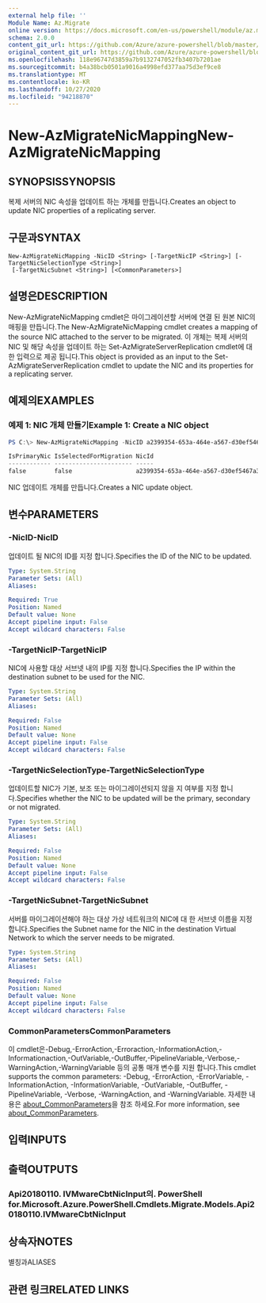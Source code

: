 ```yaml
---
external help file: ''
Module Name: Az.Migrate
online version: https://docs.microsoft.com/en-us/powershell/module/az.migrate/new-azmigratenicmapping
schema: 2.0.0
content_git_url: https://github.com/Azure/azure-powershell/blob/master/src/Migrate/help/New-AzMigrateNicMapping.md
original_content_git_url: https://github.com/Azure/azure-powershell/blob/master/src/Migrate/help/New-AzMigrateNicMapping.md
ms.openlocfilehash: 118e96747d3859a7b9132747052fb3407b7201ae
ms.sourcegitcommit: b4a38bcb0501a9016a4998efd377aa75d3ef9ce8
ms.translationtype: MT
ms.contentlocale: ko-KR
ms.lasthandoff: 10/27/2020
ms.locfileid: "94218870"
---
```

# <span data-ttu-id="bc9cb-101">New-AzMigrateNicMapping</span><span class="sxs-lookup"><span data-stu-id="bc9cb-101">New-AzMigrateNicMapping</span></span>

## <span data-ttu-id="bc9cb-102">SYNOPSIS</span><span class="sxs-lookup"><span data-stu-id="bc9cb-102">SYNOPSIS</span></span>
<span data-ttu-id="bc9cb-103">복제 서버의 NIC 속성을 업데이트 하는 개체를 만듭니다.</span><span class="sxs-lookup"><span data-stu-id="bc9cb-103">Creates an object to update NIC properties of a replicating server.</span></span>

## <span data-ttu-id="bc9cb-104">구문과</span><span class="sxs-lookup"><span data-stu-id="bc9cb-104">SYNTAX</span></span>

```
New-AzMigrateNicMapping -NicID <String> [-TargetNicIP <String>] [-TargetNicSelectionType <String>]
 [-TargetNicSubnet <String>] [<CommonParameters>]
```

## <span data-ttu-id="bc9cb-105">설명은</span><span class="sxs-lookup"><span data-stu-id="bc9cb-105">DESCRIPTION</span></span>
<span data-ttu-id="bc9cb-106">New-AzMigrateNicMapping cmdlet은 마이그레이션할 서버에 연결 된 원본 NIC의 매핑을 만듭니다.</span><span class="sxs-lookup"><span data-stu-id="bc9cb-106">The New-AzMigrateNicMapping cmdlet creates a mapping of the source NIC attached to the server to be migrated.</span></span>
<span data-ttu-id="bc9cb-107">이 개체는 복제 서버의 NIC 및 해당 속성을 업데이트 하는 Set-AzMigrateServerReplication cmdlet에 대 한 입력으로 제공 됩니다.</span><span class="sxs-lookup"><span data-stu-id="bc9cb-107">This object is provided as an input to the Set-AzMigrateServerReplication cmdlet to update the NIC and its properties for a replicating server.</span></span>

## <span data-ttu-id="bc9cb-108">예제의</span><span class="sxs-lookup"><span data-stu-id="bc9cb-108">EXAMPLES</span></span>

### <span data-ttu-id="bc9cb-109">예제 1: NIC 개체 만들기</span><span class="sxs-lookup"><span data-stu-id="bc9cb-109">Example 1: Create a NIC object</span></span>
```powershell
PS C:\> New-AzMigrateNicMapping -NicID a2399354-653a-464e-a567-d30ef5467a31 -TargetNicSelectionType primary -TargetNicIP "172.17.1.17"

IsPrimaryNic IsSelectedForMigration NicId                                TargetStaticIPAddress TargetSubnetName
------------ ---------------------- -----                                --------------------- ----------------
false        false                  a2399354-653a-464e-a567-d30ef5467a31
```

<span data-ttu-id="bc9cb-110">NIC 업데이트 개체를 만듭니다.</span><span class="sxs-lookup"><span data-stu-id="bc9cb-110">Creates a NIC update object.</span></span>

## <span data-ttu-id="bc9cb-111">변수</span><span class="sxs-lookup"><span data-stu-id="bc9cb-111">PARAMETERS</span></span>

### <span data-ttu-id="bc9cb-112">-NicID</span><span class="sxs-lookup"><span data-stu-id="bc9cb-112">-NicID</span></span>
<span data-ttu-id="bc9cb-113">업데이트 될 NIC의 ID를 지정 합니다.</span><span class="sxs-lookup"><span data-stu-id="bc9cb-113">Specifies the ID of the NIC to be updated.</span></span>

```yaml
Type: System.String
Parameter Sets: (All)
Aliases:

Required: True
Position: Named
Default value: None
Accept pipeline input: False
Accept wildcard characters: False
```

### <span data-ttu-id="bc9cb-114">-TargetNicIP</span><span class="sxs-lookup"><span data-stu-id="bc9cb-114">-TargetNicIP</span></span>
<span data-ttu-id="bc9cb-115">NIC에 사용할 대상 서브넷 내의 IP를 지정 합니다.</span><span class="sxs-lookup"><span data-stu-id="bc9cb-115">Specifies the IP within the destination subnet to be used for the NIC.</span></span>

```yaml
Type: System.String
Parameter Sets: (All)
Aliases:

Required: False
Position: Named
Default value: None
Accept pipeline input: False
Accept wildcard characters: False
```

### <span data-ttu-id="bc9cb-116">-TargetNicSelectionType</span><span class="sxs-lookup"><span data-stu-id="bc9cb-116">-TargetNicSelectionType</span></span>
<span data-ttu-id="bc9cb-117">업데이트할 NIC가 기본, 보조 또는 마이그레이션되지 않을 지 여부를 지정 합니다.</span><span class="sxs-lookup"><span data-stu-id="bc9cb-117">Specifies whether the NIC to be updated will be the primary, secondary or not migrated.</span></span>

```yaml
Type: System.String
Parameter Sets: (All)
Aliases:

Required: False
Position: Named
Default value: None
Accept pipeline input: False
Accept wildcard characters: False
```

### <span data-ttu-id="bc9cb-118">-TargetNicSubnet</span><span class="sxs-lookup"><span data-stu-id="bc9cb-118">-TargetNicSubnet</span></span>
<span data-ttu-id="bc9cb-119">서버를 마이그레이션해야 하는 대상 가상 네트워크의 NIC에 대 한 서브넷 이름을 지정 합니다.</span><span class="sxs-lookup"><span data-stu-id="bc9cb-119">Specifies the Subnet name for the NIC in the destination Virtual Network to which the server needs to be migrated.</span></span>

```yaml
Type: System.String
Parameter Sets: (All)
Aliases:

Required: False
Position: Named
Default value: None
Accept pipeline input: False
Accept wildcard characters: False
```

### <span data-ttu-id="bc9cb-120">CommonParameters</span><span class="sxs-lookup"><span data-stu-id="bc9cb-120">CommonParameters</span></span>
<span data-ttu-id="bc9cb-121">이 cmdlet은-Debug,-ErrorAction,-Erroraction,-InformationAction,-Informationaction,-OutVariable,-OutBuffer,-PipelineVariable,-Verbose,-WarningAction,-WarningVariable 등의 공통 매개 변수를 지원 합니다.</span><span class="sxs-lookup"><span data-stu-id="bc9cb-121">This cmdlet supports the common parameters: -Debug, -ErrorAction, -ErrorVariable, -InformationAction, -InformationVariable, -OutVariable, -OutBuffer, -PipelineVariable, -Verbose, -WarningAction, and -WarningVariable.</span></span> <span data-ttu-id="bc9cb-122">자세한 내용은 [about_CommonParameters](http://go.microsoft.com/fwlink/?LinkID=113216)을 참조 하세요.</span><span class="sxs-lookup"><span data-stu-id="bc9cb-122">For more information, see [about_CommonParameters](http://go.microsoft.com/fwlink/?LinkID=113216).</span></span>

## <span data-ttu-id="bc9cb-123">입력</span><span class="sxs-lookup"><span data-stu-id="bc9cb-123">INPUTS</span></span>

## <span data-ttu-id="bc9cb-124">출력</span><span class="sxs-lookup"><span data-stu-id="bc9cb-124">OUTPUTS</span></span>

### <span data-ttu-id="bc9cb-125">Api20180110. IVMwareCbtNicInput의. PowerShell for.</span><span class="sxs-lookup"><span data-stu-id="bc9cb-125">Microsoft.Azure.PowerShell.Cmdlets.Migrate.Models.Api20180110.IVMwareCbtNicInput</span></span>

## <span data-ttu-id="bc9cb-126">상속자</span><span class="sxs-lookup"><span data-stu-id="bc9cb-126">NOTES</span></span>

<span data-ttu-id="bc9cb-127">별칭과</span><span class="sxs-lookup"><span data-stu-id="bc9cb-127">ALIASES</span></span>

## <span data-ttu-id="bc9cb-128">관련 링크</span><span class="sxs-lookup"><span data-stu-id="bc9cb-128">RELATED LINKS</span></span>

